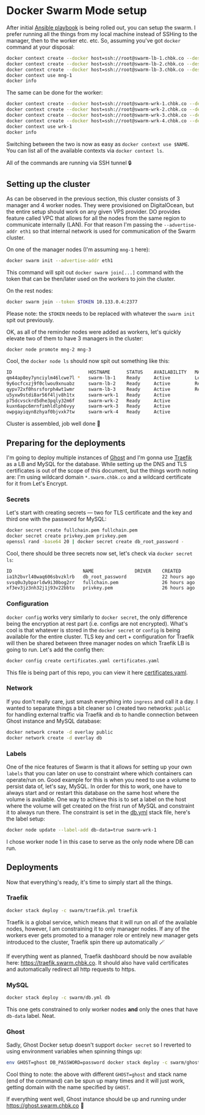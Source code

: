 # Docker Swarm Mode setup

After initial [Ansible playbook](../README.md) is being rolled out, you can setup the
swarm. I prefer running all the things from my local machine instead of SSHing
to the manager, then to the worker etc. etc. So, assuming you've got `docker`
command at your disposal:

```bash
docker context create --docker host=ssh://root@swarm-lb-1.chbk.co --description "Docker Swarm Manager 1" mng-1
docker context create --docker host=ssh://root@swarm-lb-2.chbk.co --description "Docker Swarm Manager 2" mng-2
docker context create --docker host=ssh://root@swarm-lb-3.chbk.co --description "Docker Swarm Manager 3" mng-3
docker context use mng-1
docker info
```

The same can be done for the worker:

```bash
docker context create --docker host=ssh://root@swarm-wrk-1.chbk.co --description "Docker Swarm Worker 1" wrk-1
docker context create --docker host=ssh://root@swarm-wrk-2.chbk.co --description "Docker Swarm Worker 2" wrk-2
docker context create --docker host=ssh://root@swarm-wrk-3.chbk.co --description "Docker Swarm Worker 3" wrk-3
docker context create --docker host=ssh://root@swarm-wrk-4.chbk.co --description "Docker Swarm Worker 4" wrk-4
docker context use wrk-1
docker info
```

Switching between the two is now as easy as `docker context use $NAME`. You can
list all of the available contexts via `docker context ls`.

All of the commands are running via SSH tunnel 🔒


## Setting up the cluster

As can be observed in the previous section, this cluster consists of 3 manager
and 4 worker nodes. They were provisioned on DigitalOcean, but the entire setup
should work on any given VPS provider. DO provides feature called VPC that
allows for all the nodes from the same region to communicate internally (LAN).
For that reason I'm passing the `--advertise-addr eth1` so that internal network
is used for communication of the Swarm cluster.

On one of the manager nodes (I'm assuming `mng-1` here):

```bash
docker swarm init --advertise-addr eth1
```

This command will spit out `docker swarm join[...]` command with the token that
can be then/later used on the workers to join the cluster.

On the rest nodes:

```bash
docker swarm join --token $TOKEN 10.133.0.4:2377
```

Please note: the `$TOKEN` needs to be replaced with whatever the `swarm init`
spit out previously.

OK, as all of the reminder nodes were added as workers, let's quickly elevate
two of them to have 3 managers in the cluster:

```
docker node promote mng-2 mng-3
```

Cool, the `docker node ls` should now spit out something like this:

```bash
ID                            HOSTNAME      STATUS    AVAILABILITY   MANAGER STATUS   ENGINE VERSION
qm44ap8ey7ynciylm46lcwe7l *   swarm-lb-1    Ready     Active         Leader           20.10.14
9y6ocfcxzj9f0clwou9xnuabz     swarm-lb-2    Ready     Active         Reachable        20.10.14
qypv72xf0hsrsforph4wt1wmr     swarm-lb-3    Ready     Active         Reachable        20.10.14
u5yxw9stdi8ar56f4ljv8h1tx     swarm-wrk-1   Ready     Active                          20.10.14
p75dcvsckrd5dhe3pqly32m6f     swarm-wrk-2   Ready     Active                          20.10.14
kuxn6apc6mrnfimhldlph6vyy     swarm-wrk-3   Ready     Active                          20.10.14
owpgayiqyn8zhyaf0bjvxk7tw     swarm-wrk-4   Ready     Active                          20.10.14
```

Cluster is assembled, job well done 🍺


## Preparing for the deployments

I'm going to deploy multiple instances of [Ghost](https://ghost.org) and I'm gonna use
[Traefik](https://traefik.io) as a LB and MySQL for the database. While setting up the DNS and
TLS certificates is out of the scope of this document, but the things worth
noting are: I'm using wildcard domain `*.swarm.chbk.co` and a wildcard
certificate for it from Let's Encrypt.

### Secrets

Let's start with creating secrets — two for TLS certificate and the key and
third one with the password for MySQL:

```bash
docker secret create fullchain.pem fullchain.pem
docker secret create privkey.pem privkey.pem
openssl rand -base64 20 | docker secret create db_root_password -
```

Cool, there should be three secrets now set, let's check via `docker secret ls`:

```bash
ID                          NAME               DRIVER    CREATED        UPDATED
ia1h2bvrl40waq606sbvzklrb   db_root_password             22 hours ago   22 hours ago
svsq0u3ybparldw9i30bog2rr   fullchain.pem                26 hours ago   26 hours ago
xf3ev3jz3nh32j1j93v22bbtu   privkey.pem                  26 hours ago   26 hours ago
```

### Configuration

`docker config` works very similarly to `docker secret`, the only difference
being the encryption at rest part (i.e. configs are not encrypted). What's cool
is that whatever is stored in the `docker secret` or `config` is being available
for the entire cluster. TLS key and cert + configuration for Traefik will then
be shared between three manager nodes on which Traefik LB is going to run. Let's
add the config then:

```bash
docker config create certificates.yaml certificates.yaml
```

This file is being part of this repo, you can view it here
[certificates.yaml](certificates.yaml).

### Network

If you don't really care, just smash everything into `ingress` and call it a
day. I wanted to separate things a bit cleaner so I created two networks:
`public` for handling external traffic via Traefik and `db` to handle connection
between Ghost instance and MySQL database:

```bash
docker network create -d overlay public
docker network create -d overlay db
```

### Labels

One of the nice features of Swarm is that it allows for setting up your own 
`labels` that you can later on use to constraint where which containers can
operate/run on. Good example for this is when you need to use a volume to
persist data of, let's say, MySQL. In order for this to work, one have to always
start and or restart this database on the same host where the volume is
available. One way to achieve this is to set a label on the host where the
volume will get created on the frist run of MySQL and constraint it to always
run there. The constraint is set in the [db.yml](db.yml) stack file, here's the
label setup:

```bash
docker node update --label-add db-data=true swarm-wrk-1
```

I chose worker node 1 in this case to serve as the only node where DB can run.


## Deployments

Now that everything's ready, it's time to simply start all the things.

### Traefik

```bash
docker stack deploy -c swarm/traefik.yml traefik
```

Traefik is a global service, which means that it will run on all of the
available nodes, however, I am constraining it to only manager nodes. If any of
the workers ever gets promoted to a manager role or entirely new manager gets
introduced to the cluster, Traefik spin there up automatically 🪄

If everything went as planned, Traefik dashboard should be now available here:
https://traefik.swarm.chbk.co. It should also have valid certificates and
automatically redirect all http requests to https.

### MySQL

```bash
docker stack deploy -c swarm/db.yml db
```

This one gets constrained to only worker nodes **and** only the ones that have
`db-data` label. Neat.

### Ghost

Sadly, Ghost Docker setup doesn't support `docker secret` so I reverted to using
environment variables when spinning things up:

```bash
env GHOST=ghost DB_PASSWORD=password docker stack deploy -c swarm/ghost.yml ghost
```

Cool thing to note: the above with different `GHOST=ghost` and stack name (end
of the command) can be spun up many times and it will just work, getting domain
with the name specified by `GHOST`.

If everything went well, Ghost instance should be up and running under
https://ghost.swarm.chbk.co 🎉
